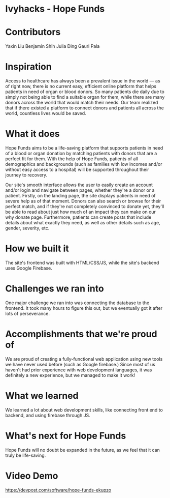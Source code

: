 # Ivyhacks - Hope Funds

# Contributors
Yaxin Liu
Benjamin Shih
Julia Ding
Gauri Pala

# Inspiration
Access to healthcare has always been a prevalent issue in the world — as of right now, there is no current easy, efficient online platform that helps patients in need of organ or blood donors. So many patients die daily due to simply not being able to find a suitable organ for them, while there are many donors across the world that would match their needs. Our team realized that if there existed a platform to connect donors and patients all across the world, countless lives would be saved.

# What it does
Hope Funds aims to be a life-saving platform that supports patients in need of a blood or organ donation by matching patients with donors that are a perfect fit for them. With the help of Hope Funds, patients of all demographics and backgrounds (such as families with low incomes and/or without easy access to a hospital) will be supported throughout their journey to recovery.

Our site's smooth interface allows the user to easily create an account and/or login and navigate between pages, whether they're a donor or a patient. Firstly, on the landing page, the site displays patients in need of severe help as of that moment. Donors can also search or browse for their perfect match, and if they're not completely convinced to donate yet, they'll be able to read about just how much of an impact they can make on our why donate page. Furthermore, patients can create posts that include details about what exactly they need, as well as other details such as age, gender, severity, etc.

# How we built it
The site's frontend was built with HTML/CSS/JS, while the site's backend uses Google Firebase.

# Challenges we ran into
One major challenge we ran into was connecting the database to the frontend. It took many hours to figure this out, but we eventually got it after lots of perseverance.

# Accomplishments that we're proud of
We are proud of creating a fully-functional web application using new tools we have never used before (such as Google firebase.) Since most of us haven't had prior experience with web development languages, it was definitely a new experience, but we managed to make it work!

# What we learned
We learned a lot about web development skills, like connecting front end to backend, and using firebase through JS.

# What's next for Hope Funds
Hope Funds will no doubt be expanded in the future, as we feel that it can truly be life-saving.

# Video Demo
https://devpost.com/software/hope-funds-ekupzo
